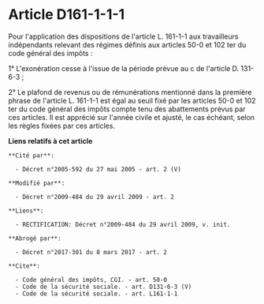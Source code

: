 # Article D161-1-1-1

Pour l'application des dispositions de l'article L. 161-1-1 aux travailleurs indépendants relevant des régimes définis aux
articles 50-0 et 102 ter du code général des impôts : 

1° L'exonération cesse à l'issue de la période prévue au c de l'article D. 131-6-3 ; 

2° Le plafond de revenus ou de rémunérations mentionné dans la première phrase de l'article L. 161-1-1 est égal au seuil fixé
par les articles 50-0 et 102 ter du code général des impôts compte tenu des abattements prévus par ces articles. Il est
apprécié sur l'année civile et ajusté, le cas échéant, selon les règles fixées par ces articles.

**Liens relatifs à cet article**

	**Cité par**:

	  - Décret n°2005-592 du 27 mai 2005 - art. 2 (V)

	**Modifié par**:

	  - Décret n°2009-484 du 29 avril 2009 - art. 2

	**Liens**:

	  - RECTIFICATION: Décret n°2009-484 du 29 avril 2009, v. init.

	**Abrogé par**:

	  - Décret n°2017-301 du 8 mars 2017 - art. 2

	**Cite**:

	  - Code général des impôts, CGI. - art. 50-0
	  - Code de la sécurité sociale. - art. D131-6-3 (V)
	  - Code de la sécurité sociale. - art. L161-1-1
